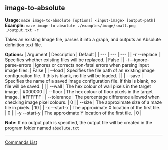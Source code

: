 ## image-to-absolute
**Usage:** `maze image-to-absolute [options] <input-image> [output-path]`
**Example:** `maze image-to-absolute ./examples/image/small.png ./output.txt -r`

Takes an existing Image file, parses it into a graph, and outputs an Absolute definition text file.

**Options:**
| Argument | Description | Default |
| --- | --- | --- |
| -r --replace | Specifies whether existing files will be replaced. | False |
| -i --ignore-parse-errors | Ignores or corrects non-fatal errors when parsing input image files. | False |
| --load <path> | Specifies the file path of an existing image configuration file.  If this is blank, no file will be loaded. | |
| --save <name> | Specifies the name of a saved image configuration file.  If this is blank, no file will be saved. | |
| --wall <colour> | The hex colour of wall pixels in the target image. | #000000 |
| --floor <colour> | The hex colour of floor pixels in the target image. | #FFFFFF |
| --tolerance <percent> | The percentage difference allowed when checking image pixel colours. | 0 |
| --size <number> | The approximate size of a maze tile in pixels. | 10 |
| -x --start-x <number> | The approximate X location of the first tile. | 0 |
| -y --start-y <number> | The approximate Y location of the first tile. | 0 |

**Note:** If no output path is specified, the output file will be created in the program folder named `absolute.txt`

---

[Commands List](../command-root.md)